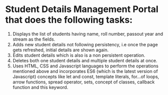 # Student Details Management Portal that does the following tasks:

1) Displays the list of students having name, roll number, passout year and stream as the fields.
2) Adds new student details not following persistency, i.e once the page gets refreshed, initial details are shown again.
3) Edits student details which is also is a non persistent operation.
4) Deletes both one student details and multiple student details at once.
5) Uses HTML, CSS and Javascript languages to perform the operations mentioned above and incorporates ES6 (which is the latest version of Javascript) concepts like let and const, template literals, for...of loops, arrow functions, spread operator, sets, concept of classes, callback function and this keyword.
